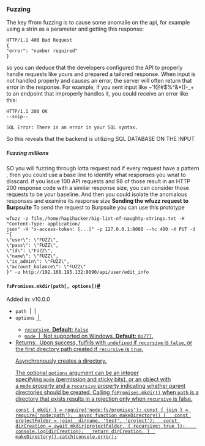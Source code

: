 ### Fuzzing
The key ffrom fuzzing is to cause some anomalie on the api, for example using a strin as a parameter and getting this response:
```
HTTP/1.1 400 Bad Request
{
"error": "number required"
}
```
so you can deduce that the developers configured the API to properly handle requests like yours and prepared a tailored response.
When input is not handled properly and causes an error, the server will
often return that error in the response. For example, if you sent input like
~'!@#$%^&*()-_+ to an endpoint that improperly handles it, you could receive
an error like this:
```
HTTP/1.1 200 OK
--snip--

SQL Error: There is an error in your SQL syntax.
```
So this reveals that the backend is utilizing SQL DATABASE ON THE INPUT
##### Fuzzing millions
SO you will fuzzing through lotta request nad if every request have a pattern , then you could use a base line to identify what responses you wnat to disscard. if you issue 100 API requests and 98 of those result in an HTTP 200
response code with a similar response size, you can consider those requests to
be your baseline. And then you could isolate the anomalous responses and examine its response size
**Sending the wfuzz request to Burpsuite**
To send the request to Burpsuite you can use this prototype
```
wfuzz -z file,/home/hapihacker/big-list-of-naughty-strings.txt -H "Content-Type: application/
json" -H "x-access-token: [...]" -p 127.0.0.1:8080 --hc 400 -X PUT -d "{
\"user\": \"FUZZ\",
\"pass\": \"FUZZ\",
\"id\": \"FUZZ\",
\"name\": \"FUZZ\",
\"is_admin\": \"FUZZ\",
\"account_balance\": \"FUZZ\"
}" -u http://192.168.195.132:8090/api/user/edit_info
```


#### `fsPromises.mkdir(path[, options])`[#](https://nodejs.org/api/fs.html#fspromisesmkdirpath-options)

Added in: v10.0.0

- `path` [<string>](https://developer.mozilla.org/en-US/docs/Web/JavaScript/Data_structures#String_type) | [<Buffer>](https://nodejs.org/api/buffer.html#class-buffer) | [<URL>](https://nodejs.org/api/url.html#the-whatwg-url-api)
- `options` [<Object>](https://developer.mozilla.org/en-US/docs/Web/JavaScript/Reference/Global_Objects/Object) | [<integer>](https://developer.mozilla.org/en-US/docs/Web/JavaScript/Data_structures#Number_type)
    - `recursive` [<boolean>](https://developer.mozilla.org/en-US/docs/Web/JavaScript/Data_structures#Boolean_type) **Default:** `false`
    - `mode` [<string>](https://developer.mozilla.org/en-US/docs/Web/JavaScript/Data_structures#String_type) | [<integer>](https://developer.mozilla.org/en-US/docs/Web/JavaScript/Data_structures#Number_type) Not supported on Windows. **Default:** `0o777`.
- Returns: [<Promise>](https://developer.mozilla.org/en-US/docs/Web/JavaScript/Reference/Global_Objects/Promise) Upon success, fulfills with `undefined` if `recursive` is `false`, or the first directory path created if `recursive` is `true`.

Asynchronously creates a directory.

The optional `options` argument can be an integer specifying `mode` (permission and sticky bits), or an object with a `mode` property and a `recursive` property indicating whether parent directories should be created. Calling `fsPromises.mkdir()` when `path` is a directory that exists results in a rejection only when `recursive` is false.

`const { mkdir } = require('node:fs/promises'); const { join } = require('node:path');  async function makeDirectory() {   const projectFolder = join(__dirname, 'test', 'project');   const dirCreation = await mkdir(projectFolder, { recursive: true });    console.log(dirCreation);   return dirCreation; }  makeDirectory().catch(console.error);`